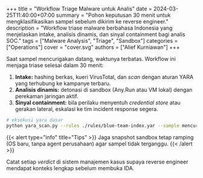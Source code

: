 +++
title = "Workflow Triage Malware untuk Analis"
date = 2024-03-25T11:40:00+07:00
summary = "Pohon keputusan 30 menit untuk mengklasifikasikan sampel sebelum dikirim ke reverse engineer."
description = "Workflow triase malware berbahasa Indonesia yang menjelaskan intake, analisis dinamis, dan sinyal containment bagi analis SOC."
tags = ["Malware Analysis", "Triage", "Sandbox"]
categories = ["Operations"]
cover = "cover.svg"
authors = ["Alief Kurniawan"]
+++

Saat sampel mencurigakan datang, waktunya terbatas. Workflow ini menjaga triase selesai dalam 30 menit:

1. **Intake:** hashing berkas, kueri VirusTotal, dan _scan_ dengan aturan YARA yang terhubung ke kampanye terbaru.
2. **Analisis dinamis:** detonasi di sandbox (Any.Run atau VM lokal) dengan perekaman jaringan aktif.
3. **Sinyal containment:** bila perilaku menyentuh _credential store_ atau gerakan lateral, eskalasi ke tim incident response segera.

```bash
# eksekusi yara dasar
python yara_scan.py --rules ./rules/blue-team-index.yar --sample mencurigakan.exe --report laporan/mencurigakan.json
```

{{< alert type="info" title="Tips" >}}
Jaga snapshot sandbox tetap ramping (OS baru, tanpa agent perusahaan) agar sampel tidak terganggu.
{{< /alert >}}

Catat setiap _verdict_ di sistem manajemen kasus supaya reverse engineer mendapat konteks lengkap sebelum membuka IDA.
